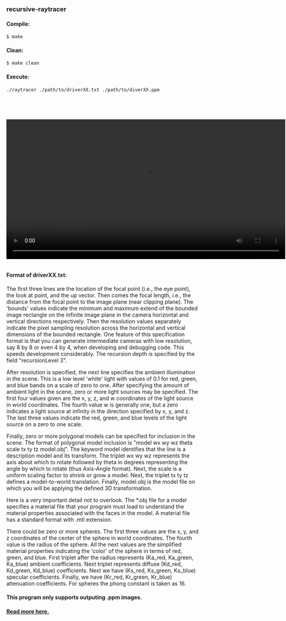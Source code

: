 ### recursive-raytracer

#### Compile: 
	$ make

#### Clean: 
	$ make clean

#### Execute: 
	./raytracer ./path/to/driverXX.txt ./path/to/diverXX.ppm
	

<p align="center">
  <img src="https://gurumulay.github.io/images/cg/checker1.png?raw=true" alt=""/>
</p>


<p align="center">
  <img src="https://gurumulay.github.io/images/cg/masterwork0.png?raw=true" alt=""/>
</p>


<p align="center">
  <img src="https://gurumulay.github.io/images/cg/sphere3.png?raw=true" alt=""/>
</p>


<p align="center">
  <img src="https://gurumulay.github.io/images/cg/s5.png?raw=true" alt=""/>
</p>



<video width="730" autoplay loop="loop" controls="false">
  <source src="/images/vision/raytracer/dr2_1.mp4" type="video/mp4">
  <p>Unfortunately, your browser doesn't support HTML5 embedded videos. Here is
    a <a href="https://gurumulay.github.io/images/vision/raytracer/dr2_1.mp4">link to the video</a> instead.</p>
</video>


![]()



#### Format of driverXX.txt:

The first three lines are the location of the focal point (i.e., the eye point), the look at point, and the up vector. Then comes the focal length, i.e., the distance from the focal point to the image plane (near clipping plane). The 'bounds' values indicate the minimum and maximum extend of the bounded image rectangle on the infinite image plane in the camera horizontal and vertical directions respectively. Then the resolution values separately indicate the pixel sampling resolution across the horizontal and vertical dimensions of the bounded rectangle. One feature of this specification format is that you can generate intermediate cameras with low resolution, say 8 by 8 or even 4 by 4, when developing and debugging code. This speeds development considerably. The recursion depth is specified by the field "recursionLevel 3".

After resolution is specified, the next line specifies the ambient illumination in the scene. This is a low level 'white' light with values of 0.1 for red, green, and blue bands on a scale of zero to one. After specifying the amount of ambient light in the scene, zero or more light sources may be specified. The first four values given are the x, y, z, and w coordinates of the light source in world coordinates. The fourth value w is generally one, but a zero indicates a light source at infinity in the direction specified by x, y, and z. The last three values indicate the red, green, and blue levels of the light source on a zero to one scale.

Finally, zero or more polygonal models can be specified for inclusion in the scene. The format of polygonal model inclusion is "model wx wy wz theta scale tx ty tz model.obj". The keyword model identifies that the line is a description model and its transform. The triplet wx wy wz represents the axis about which to rotate followed by theta in degrees representing the angle by which to rotate (thus Axis-Angle format). Next, the scale is a uniform scaling factor to shrink or grow a model. Next, the triplet tx ty tz defines a model-to-world translation. Finally, model.obj is the model file on which you will be applying the defined 3D transformation.

Here is a very important detail not to overlook. The *.obj file for a model specifies a material file that your program must load to understand the material properties associated with the faces in the model. A material file has a standard format with .mtl extension.

There could be zero or more spheres. The first three values are the x, y, and z coordinates of the center of the sphere in world coordinates. The fourth value is the radius of the sphere. All the next values are the simplified material properties indicating the 'color' of the sphere in terms of red, green, and blue. First triplet after the radius represents (Ka_red, Ka_green, Ka_blue) ambient coefficients. Next triplet represents diffuse (Kd_red, Kd_green, Kd_blue) coefficients. Next we have (Ks_red, Ks_green, Ks_blue) specular coefficients. Finally, we have (Kr_red, Kr_green, Kr_blue) attenuation coefficients. For spheres the phong constant is taken as 16.


#### This program only supports outputing .ppm images. 

#### [Read more here.](http://www.cs.colostate.edu/~cs410/yr2018fa/home_assignments.php)

